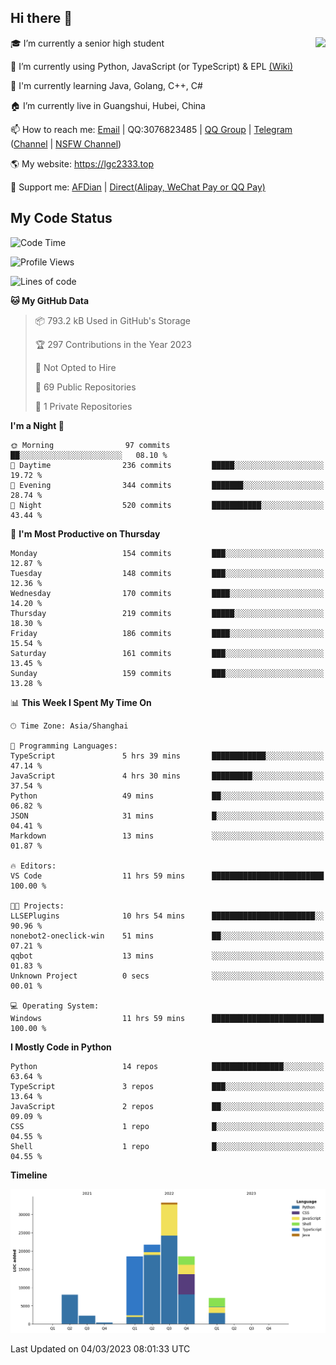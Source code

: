 ## Hi there 👋

<div width="50%">
<img align="right" src="https://readme.lgc2333.top/api?username=lgc2333&show_icons=true" />
</div>

🎓 I’m currently a senior high student

📝 I’m currently using Python, JavaScript (or TypeScript) & EPL [(Wiki)](https://en.wikipedia.org/wiki/Easy_Programming_Language)

📒 I'm currently learning Java, Golang, C++, C#

🏠 I’m currently live in Guangshui, Hubei, China

📫 How to reach me: [Email](mailto:lgc2333@126.com) | QQ:3076823485 | [QQ Group](https://jq.qq.com/?_wv=1027&k=ktwOHdU2) | [Telegram](https://t.me/@lgc2333) ([Channel](https://t.me/stu2333_pd) | [NSFW Channel](https://t.me/stu_collection))

🌎 My website: <https://lgc2333.top>

🤝 Support me: [AFDian](https://afdian.net/@lgc2333) | [Direct(Alipay, WeChat Pay or QQ Pay)](https://s2.loli.net/2022/02/03/MLqe53BjWOAhpcF.png)

## My Code Status

<!--START_SECTION:waka-->
![Code Time](http://img.shields.io/badge/Code%20Time-1%2C074%20hrs%2011%20mins-blue)

![Profile Views](http://img.shields.io/badge/Profile%20Views-4-blue)

![Lines of code](https://img.shields.io/badge/From%20Hello%20World%20I%27ve%20Written-107.2%20thousand%20lines%20of%20code-blue)

**🐱 My GitHub Data** 

> 📦 793.2 kB Used in GitHub's Storage 
 > 
> 🏆 297 Contributions in the Year 2023
 > 
> 🚫 Not Opted to Hire
 > 
> 📜 69 Public Repositories 
 > 
> 🔑 1 Private Repositories 
 > 
**I'm a Night 🦉** 

```text
🌞 Morning                97 commits          ██░░░░░░░░░░░░░░░░░░░░░░░   08.10 % 
🌆 Daytime                236 commits         █████░░░░░░░░░░░░░░░░░░░░   19.72 % 
🌃 Evening                344 commits         ███████░░░░░░░░░░░░░░░░░░   28.74 % 
🌙 Night                  520 commits         ███████████░░░░░░░░░░░░░░   43.44 % 
```
📅 **I'm Most Productive on Thursday** 

```text
Monday                   154 commits         ███░░░░░░░░░░░░░░░░░░░░░░   12.87 % 
Tuesday                  148 commits         ███░░░░░░░░░░░░░░░░░░░░░░   12.36 % 
Wednesday                170 commits         ████░░░░░░░░░░░░░░░░░░░░░   14.20 % 
Thursday                 219 commits         █████░░░░░░░░░░░░░░░░░░░░   18.30 % 
Friday                   186 commits         ████░░░░░░░░░░░░░░░░░░░░░   15.54 % 
Saturday                 161 commits         ███░░░░░░░░░░░░░░░░░░░░░░   13.45 % 
Sunday                   159 commits         ███░░░░░░░░░░░░░░░░░░░░░░   13.28 % 
```


📊 **This Week I Spent My Time On** 

```text
🕑︎ Time Zone: Asia/Shanghai

💬 Programming Languages: 
TypeScript               5 hrs 39 mins       ████████████░░░░░░░░░░░░░   47.14 % 
JavaScript               4 hrs 30 mins       █████████░░░░░░░░░░░░░░░░   37.54 % 
Python                   49 mins             ██░░░░░░░░░░░░░░░░░░░░░░░   06.82 % 
JSON                     31 mins             █░░░░░░░░░░░░░░░░░░░░░░░░   04.41 % 
Markdown                 13 mins             ░░░░░░░░░░░░░░░░░░░░░░░░░   01.87 % 

🔥 Editors: 
VS Code                  11 hrs 59 mins      █████████████████████████   100.00 % 

🐱‍💻 Projects: 
LLSEPlugins              10 hrs 54 mins      ███████████████████████░░   90.96 % 
nonebot2-oneclick-win    51 mins             ██░░░░░░░░░░░░░░░░░░░░░░░   07.21 % 
qqbot                    13 mins             ░░░░░░░░░░░░░░░░░░░░░░░░░   01.83 % 
Unknown Project          0 secs              ░░░░░░░░░░░░░░░░░░░░░░░░░   00.01 % 

💻 Operating System: 
Windows                  11 hrs 59 mins      █████████████████████████   100.00 % 
```

**I Mostly Code in Python** 

```text
Python                   14 repos            ████████████████░░░░░░░░░   63.64 % 
TypeScript               3 repos             ███░░░░░░░░░░░░░░░░░░░░░░   13.64 % 
JavaScript               2 repos             ██░░░░░░░░░░░░░░░░░░░░░░░   09.09 % 
CSS                      1 repo              █░░░░░░░░░░░░░░░░░░░░░░░░   04.55 % 
Shell                    1 repo              █░░░░░░░░░░░░░░░░░░░░░░░░   04.55 % 
```



**Timeline**

![Lines of Code chart](https://raw.githubusercontent.com/lgc2333/lgc2333/main/assets/bar_graph.png)


 Last Updated on 04/03/2023 08:01:33 UTC
<!--END_SECTION:waka-->
